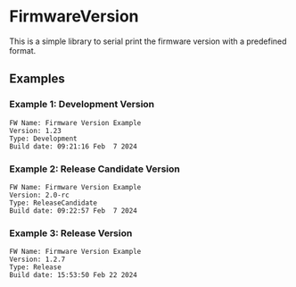 # FirmwareVersion #

This is a simple library to serial print the firmware version 
with a predefined format.


## Examples ##


### Example 1: Development Version ###

```
FW Name: Firmware Version Example
Version: 1.23
Type: Development
Build date: 09:21:16 Feb  7 2024
```

### Example 2: Release Candidate Version ###

```
FW Name: Firmware Version Example
Version: 2.0-rc
Type: ReleaseCandidate
Build date: 09:22:57 Feb  7 2024
```

### Example 3: Release Version ###

```
FW Name: Firmware Version Example
Version: 1.2.7
Type: Release
Build date: 15:53:50 Feb 22 2024
```
